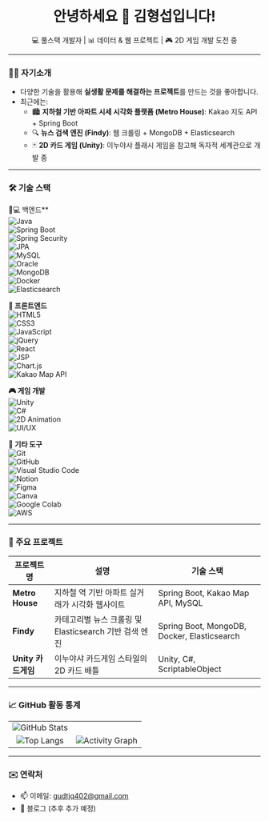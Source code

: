 <h1 align="center">안녕하세요 👋 김형섭입니다!</h1>
<p align="center">
  💻 풀스택 개발자 | 📊 데이터 & 웹 프로젝트 | 🎮 2D 게임 개발 도전 중
</p>

---

### 👨‍💻 자기소개

- 다양한 기술을 활용해 **실생활 문제를 해결하는 프로젝트**를 만드는 것을 좋아합니다.
- 최근에는:
  - 🏙️ **지하철 기반 아파트 시세 시각화 플랫폼 (Metro House)**: Kakao 지도 API + Spring Boot
  - 🔍 **뉴스 검색 엔진 (Findy)**: 웹 크롤링 + MongoDB + Elasticsearch
  - 🃏 **2D 카드 게임 (Unity)**: 이누야샤 플래시 게임을 참고해 독자적 세계관으로 개발 중

---

### 🛠️ 기술 스택

**🔧**💻 백엔드**  
![Java](https://img.shields.io/badge/Java-007396?style=flat&logo=java&logoColor=white)  
![Spring Boot](https://img.shields.io/badge/Spring_Boot-6DB33F?style=flat&logo=spring-boot&logoColor=white)  
![Spring Security](https://img.shields.io/badge/Spring_Security-6DB33F?style=flat&logo=spring-security&logoColor=white)  
![JPA](https://img.shields.io/badge/JPA-59666C?style=flat&logo=hibernate&logoColor=white)  
![MySQL](https://img.shields.io/badge/MySQL-4479A1?style=flat&logo=mysql&logoColor=white)  
![Oracle](https://img.shields.io/badge/Oracle-F80000?style=flat&logo=oracle&logoColor=white)  
![MongoDB](https://img.shields.io/badge/MongoDB-47A248?style=flat&logo=mongodb&logoColor=white)  
![Docker](https://img.shields.io/badge/Docker-2496ED?style=flat&logo=docker&logoColor=white)  
![Elasticsearch](https://img.shields.io/badge/Elasticsearch-005571?style=flat&logo=elasticsearch&logoColor=white)  

**🎨 프론트엔드**  
![HTML5](https://img.shields.io/badge/HTML5-E34F26?style=flat&logo=html5&logoColor=white)  
![CSS3](https://img.shields.io/badge/CSS3-1572B6?style=flat&logo=css3&logoColor=white)  
![JavaScript](https://img.shields.io/badge/JavaScript-F7DF1E?style=flat&logo=javascript&logoColor=black)  
![jQuery](https://img.shields.io/badge/jQuery-0769AD?style=flat&logo=jquery&logoColor=white)  
![React](https://img.shields.io/badge/React-61DAFB?style=flat&logo=react&logoColor=black)  
![JSP](https://img.shields.io/badge/JSP-007396?style=flat&logo=java&logoColor=white)  
![Chart.js](https://img.shields.io/badge/Chart.js-FF6384?style=flat&logo=chartdotjs&logoColor=white)  
![Kakao Map API](https://img.shields.io/badge/Kakao%20Map%20API-FFCD00?style=flat&logo=kakao&logoColor=black)  

**🎮 게임 개발**  
![Unity](https://img.shields.io/badge/Unity-000000?style=flat&logo=unity&logoColor=white)  
![C#](https://img.shields.io/badge/C%23-239120?style=flat&logo=c-sharp&logoColor=white)  
![2D Animation](https://img.shields.io/badge/2D_Animation-F78C6C?style=flat&logo=adobe-animate&logoColor=white)  
![UI/UX](https://img.shields.io/badge/UI/UX-9146FF?style=flat&logo=figma&logoColor=white)  

**🧰 기타 도구**  
![Git](https://img.shields.io/badge/Git-F05032?style=flat&logo=git&logoColor=white)  
![GitHub](https://img.shields.io/badge/GitHub-181717?style=flat&logo=github&logoColor=white)  
![Visual Studio Code](https://img.shields.io/badge/VS_Code-007ACC?style=flat&logo=visual-studio-code&logoColor=white)  
![Notion](https://img.shields.io/badge/Notion-000000?style=flat&logo=notion&logoColor=white)  
![Figma](https://img.shields.io/badge/Figma-F24E1E?style=flat&logo=figma&logoColor=white)  
![Canva](https://img.shields.io/badge/Canva-00C4CC?style=flat&logo=canva&logoColor=white)  
![Google Colab](https://img.shields.io/badge/Colab-F9AB00?style=flat&logo=google-colab&logoColor=white)  
![AWS](https://img.shields.io/badge/AWS_EC2/RDS-FF9900?style=flat&logo=amazon-aws&logoColor=white)


---

### 📌 주요 프로젝트

| 프로젝트명 | 설명 | 기술 스택 |
|------------|------|-----------|
| **Metro House** | 지하철 역 기반 아파트 실거래가 시각화 웹사이트 | Spring Boot, Kakao Map API, MySQL |
| **Findy** | 카테고리별 뉴스 크롤링 및 Elasticsearch 기반 검색 엔진 | Spring Boot, MongoDB, Docker, Elasticsearch |
| **Unity 카드게임** | 이누야샤 카드게임 스타일의 2D 카드 배틀 | Unity, C#, ScriptableObject |

---

### 📈 GitHub 활동 통계

<table align="center">
  <tr>
    <td align="center">
      <img src="https://github-readme-stats.vercel.app/api?username=hyeongseop211&show_icons=true&theme=tokyonight&count_private=true&hide=contribs" alt="GitHub Stats" />
    </td>
<!--     <td align="center">
      <img src="https://readme-streak-stats.demolab.com?user=hyeongseop211&theme=tokyonight" alt="GitHub Streak" />
    </td> -->
  </tr>
  <tr>
    <td align="center">
      <img src="https://github-readme-stats.vercel.app/api/top-langs/?username=hyeongseop211&layout=compact&theme=tokyonight" alt="Top Langs" />
    </td>
    <td align="center">
      <img src="https://github-readme-activity-graph.vercel.app/graph?username=hyeongseop211&theme=tokyo-night&area=true" alt="Activity Graph" />
    </td>
  </tr>
</table>


---

### ✉️ 연락처

- 📫 이메일: gudtjq402@gmail.com  
- 📝 블로그 (추후 추가 예정)

